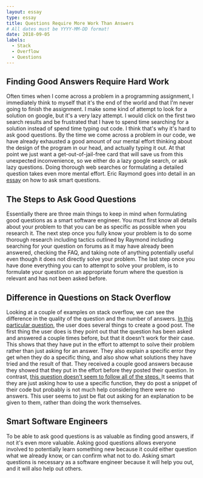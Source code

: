 ```yaml
---
layout: essay
type: essay
title: Questions Require More Work Than Answers
# All dates must be YYYY-MM-DD format!
date: 2018-09-05
labels:
  - Stack
  - Overflow
  - Questions
---
```


## Finding Good Answers Require Hard Work
Often times when I come across a problem in a programming assignment, I immediately think to myself that it's the end of the world and that I'm never going to finish the assignment. I make some kind of attempt to look for a solution on google, but it's a very lazy attempt. I would click on the first two search results and be frustrated that I have to spend time searching for a solution instead of spend time typing out code. I think that's why it's hard to ask good questions. By the time we come across a problem in our code, we have already exhausted a good amount of our mental effort thinking about the design of the program in our head, and actually typing it out. At that point we just want a get-out-of-jail-free card that will save us from this unexpected inconvenience, so we either do a lazy google search, or ask lazy questions. Doing thorough web searches or formulating a detailed question takes even more mental effort. Eric Raymond goes into detail in an <a href="http://www.catb.org/esr/faqs/smart-questions.html">essay</a> on how to ask smart questions. 


## The Steps to Ask Good Questions
Essentially there are three main things to keep in mind when formulating good questions as a smart software engineer. You must first know all details about your problem to that you can be as specific as possible when you research it. The next step once you fully know your problem is to do some thorough research including tactics outlined by Raymond including searching for your question on forums as it may have already been answered, checking the FAQ, and taking note of anything potentially useful even though it does not directly solve your problem. The last step once you have done everything you can to attempt to solve your problem, is to formulate your question on an appropriate forum where the question is relevant and has not been asked before. 

## Difference in Questions on Stack Overflow
Looking at a couple of examples on stack overflow, we can see the difference in the quality of the question and the number of answers. <a href="https://stackoverflow.com/questions/34977388/matplotlib-runtimeerror-python-is-not-installed-as-a-framework">In this particular question</a>, the user does several things to create a good post. The first thing the user does is they point out that the question has been asked and answered a couple times before, but that it doesn't work for their case. This shows that they have put in the effort to attempt to solve their problem rather than just asking for an answer. They also explain a specific error they get when they do a specific thing, and also show what solutions they have tried and the result of that. They received a couple good answers because they showed that they put in the effort before they posted their question. In contrast, <a href="https://stackoverflow.com/questions/52193393/how-to-use-djnago-taggit-similar-objects-with-class-based-views">this question doesn't seem to follow all of the steps. </a> It seems that they are just asking how to use a specific function, they do post a snippet of their code but probably is not much help considering there were no answers. This user seems to just be flat out asking for an explanation to be given to them, rather than doing the work themselves. 

## Smart Software Engineers
To be able to ask good questions is as valuable as finding good answers, if not it's even more valuable. Asking good questions allows everyone involved to potentially learn something new because it could either question what we already know, or can confirm what not to do. Asking smart questions is necessary as a software engineer because it will help you out, and it will also help out others. 